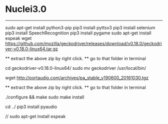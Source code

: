 # Nuclei3.0

***********************************************************

sudo apt-get install python3-pip
pip3 install pyttsx3
pip3 install selenium
pip3 install SpeechRecognition
pip3 install pygame
sudo apt-get install espeak
wget https://github.com/mozilla/geckodriver/releases/download/v0.18.0/geckodriver-v0.18.0-linux64.tar.gz

** extract the above zip by right click.
** go to that folder in terminal

cd geckodriver-v0.18.0-linux64/
sudo mv geckodriver /usr/local/bin/

wget http://portaudio.com/archives/pa_stable_v190600_20161030.tgz

** extract the above zip by right click.
** go to that folder in terminal

./configure && make
sudo make install

cd ../
pip3 install pyaudio

// sudo apt-get install espeak

